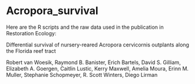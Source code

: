 # Acropora_survival

Here are the R scripts and the raw data used in the publication in Restoration Ecology:

Differential survival of nursery-reared Acropora cervicornis outplants along the Florida reef tract

Robert van Woesik, Raymond B. Banister, Erich Bartels,  David S. Gilliam, Elizabeth A. Goergen, Caitlin Lustic, Kerry Maxwell, Amelia Moura, Erinn M. Muller, Stephanie Schopmeyer, R. Scott Winters, Diego Lirman 
